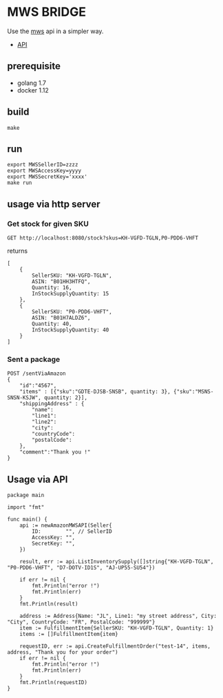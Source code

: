 # MWS BRIDGE

Use the [mws](https://developer.amazonservices.com/) api in a simpler way.

* [API](https://developer.amazonservices.fr/gp/mws/docs.html)

## prerequisite

* golang 1.7
* docker 1.12

## build

`make`

## run

```
export MWSSellerID=zzzz
export MWSAccessKey=yyyy
export MWSSecretKey='xxxx'
make run
```

## usage via http server

### Get stock for given SKU
```
GET http://localhost:8080/stock?skus=KH-VGFD-TGLN,P0-PDD6-VHFT
```
returns
```
[
	{
		SellerSKU: "KH-VGFD-TGLN",
		ASIN: "B01HH3HTFQ",
		Quantity: 16,
		InStockSupplyQuantity: 15
	},
	{
		SellerSKU: "P0-PDD6-VHFT",
		ASIN: "B01H7ALDZ6",
		Quantity: 40,
		InStockSupplyQuantity: 40
	}
]
```
### Sent a package
```
POST /sentViaAmazon
{
	"id":"4567",
	"items" : [{"sku":"GDTE-DJSB-SNSB", quantity: 3}, {"sku":"MSNS-SNSN-KSJW", quantity: 2}],
	"shippingAddress" : {
		"name":
		"line1":
		"line2":
		"city":
		"countryCode":
		"postalCode":
	},
	"comment":"Thank you !"
}
```

## Usage via API
```
package main

import "fmt"

func main() {
	api := newAmazonMWSAPI(Seller{
		ID:        "", // SellerID
		AccessKey: "",
		SecretKey: "",
	})

	result, err := api.ListInventorySupply([]string{"KH-VGFD-TGLN", "P0-PDD6-VHFT", "D7-DOTV-ID1S", "AJ-UP55-SU54"})

	if err != nil {
		fmt.Println("error !")
		fmt.Println(err)
	}
	fmt.Println(result)

	address := Address{Name: "JL", Line1: "my street address", City: "City", CountryCode: "FR", PostalCode: "999999"}
	item := FulfillmentItem{SellerSKU: "KH-VGFD-TGLN", Quantity: 1}
	items := []FulfillmentItem{item}

	requestID, err := api.CreateFulfillmentOrder("test-14", items, address, "Thank you for your order")
	if err != nil {
		fmt.Println("error !")
		fmt.Println(err)
	}
	fmt.Println(requestID)
}

```
